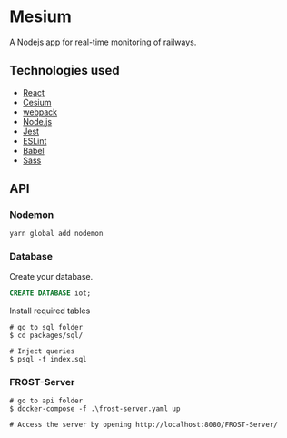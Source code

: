 # Mesium

A Nodejs app for real-time monitoring of railways.

## Technologies used

- [React](https://reactjs.org/)
- [Cesium](https://cesium.com/)
- [webpack](https://webpack.js.org/)
- [Node.js](https://nodejs.org/en/)
- [Jest](https://jestjs.io/)
- [ESLint](https://eslint.org/)
- [Babel](https://babeljs.io/)
- [Sass](https://sass-lang.com/)

## API

### Nodemon

``` shell
yarn global add nodemon
```

### Database

Create your database.

``` sql
CREATE DATABASE iot;
```

Install required tables

``` shell
# go to sql folder
$ cd packages/sql/

# Inject queries
$ psql -f index.sql
```

### FROST-Server

``` shell
# go to api folder
$ docker-compose -f .\frost-server.yaml up

# Access the server by opening http://localhost:8080/FROST-Server/
```
